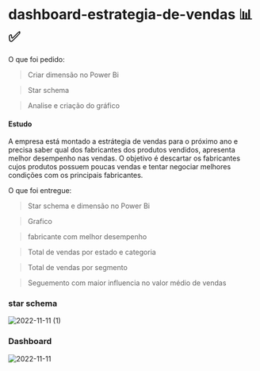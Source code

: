 # dashboard-estrategia-de-vendas 📊✅

O que foi pedido:
> Criar dimensão no Power Bi

> Star schema 

> Analise e criação do gráfico

#### Estudo 
A empresa está montado a estrátegia de vendas para o próximo ano e precisa saber qual dos fabricantes dos produtos vendidos, apresenta melhor desempenho nas vendas. O objetivo é descartar os fabricantes cujos produtos possuem poucas vendas e tentar negociar melhores condições com os principais fabricantes.

O que foi entregue:
> Star schema e dimensão no Power Bi 

> Grafico 

> fabricante com melhor desempenho

> Total de vendas por estado e categoria

> Total de vendas por segmento 

> Seguemento com maior influencia no valor médio de vendas

### star schema 

![2022-11-11 (1)](https://user-images.githubusercontent.com/90153628/201426547-9505ba24-5c34-43c7-a845-7f149fcb38f2.png)

### Dashboard

![2022-11-11](https://user-images.githubusercontent.com/90153628/201426789-e456f75f-cc77-4563-8ab2-5e76e75737dc.png)
